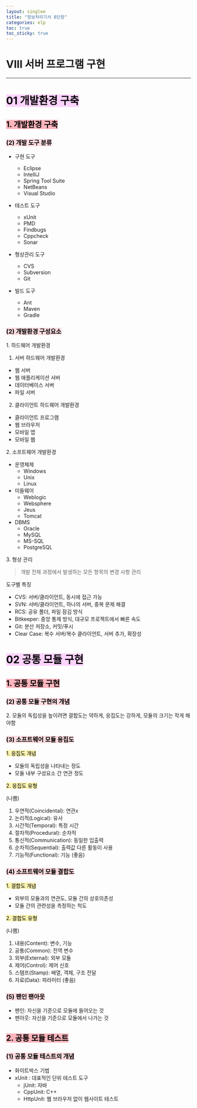 ```yaml
---
layout: singlee
title: "정보처리기사 8단원"
categories: elp
toc: true
toc_sticky: true
---
```


# VIII 서버 프로그램 구현

---

# <mark style='background-color: #fed3fe'>01 개발환경 구축</mark>

## <mark style='background-color: #fdb5bd'>1. 개발환경 구축</mark>

### <mark style='background-color: #ffdce0'>(2) 개발 도구 분류</mark>

- 구현 도구

  - Eclipse
  - IntelliJ
  - Spring Tool Suite
  - NetBeans
  - Visual Studio

- 테스트 도구

  - xUnit
  - PMD
  - Findbugs
  - Cppcheck
  - Sonar

- 형상관리 도구

  - CVS
  - Subversion
  - Git

- 빌드 도구
  - Ant
  - Maven
  - Gradle

### <mark style='background-color: #ffdce0'>(2) 개발환경 구성요소</mark>

1\. 하드웨어 개발환경

1. 서버 하드웨어 개발환경

- 웹 서버
- 웹 애플리케이션 서버
- 데이터베이스 서버
- 파일 서버

2. 클라이언트 하드웨어 개발환경

- 클라이언트 프로그램
- 웹 브라우저
- 모바일 앱
- 모바일 웹

2\. 소프트웨어 개발환경

- 운영체제
  - Windows
  - Unix
  - Linux
- 미들웨어
  - Weblogic
  - Websphere
  - Jeus
  - Tomcat
- DBMS
  - Oracle
  - MySQL
  - MS-SQL
  - PostgreSQL

3\. 형상 관리

> 개발 전체 과정에서 발생하는 모든 항목의 변경 사항 관리

도구별 특징

- CVS: 서버/클라이언트, 동시에 접근 가능
- SVN: 서버/클라이언트, 하나의 서버, 중복 문제 해결
- RCS: 공유 폴더, 파일 잠김 방식
- Bitkeeper: 중앙 통제 방식, 대규모 프로젝트에서 빠른 속도
- Git: 분산 저장소, 커밋/푸시
- Clear Case: 복수 서버/복수 클라이언트, 서버 추가, 확장성

# <mark style='background-color: #fed3fe'>02 공통 모듈 구현</mark>

## <mark style='background-color: #fdb5bd'>1. 공통 모듈 구현</mark>

### <mark style='background-color: #ffdce0'>(2) 공통 모듈 구현의 개념</mark>

2\. 모듈의 독립성을 높이려면 결합도는 약하게, 응집도는 강하게, 모듈의 크기는 작게 해야함

### <mark style='background-color: #ffdce0'>(3) 소프트웨어 모듈 응집도</mark>

<mark style='background-color: #fff5b1'>1. 응집도 개념</mark>

- 모듈의 독립성을 나타내는 정도
- 모듈 내부 구성요소 간 연관 정도

<mark style='background-color: #fff5b1'>2. 응집도 유형</mark>

(나쁨)

1. 우연적(Coincidental): 연관x
2. 논리적(Logical): 유사
3. 시간적(Temporal): 특정 시간
4. 절차적(Procedural): 순차적
5. 통신적(Communication): 동일한 입출력
6. 순차적(Sequential): 출력값 다른 활동이 사용
7. 기능적(Functional): 기능
   (좋음)

### <mark style='background-color: #ffdce0'>(4) 소프트웨어 모듈 결합도</mark>

<mark style='background-color: #fff5b1'>1. 결합도 개념</mark>

- 외부의 모듈과의 연관도, 모듈 간의 상호의존성
- 모듈 간의 관련성을 측정하는 척도

<mark style='background-color: #fff5b1'>2. 결합도 유형</mark>

(나쁨)

1. 내용(Content): 변수, 기능
2. 공통(Common): 전역 변수
3. 외부(External): 외부 모듈
4. 제어(Control): 제어 신호
5. 스탬프(Stamp): 배열, 객체, 구조 전달
6. 자료(Data): 파라미터
   (좋음)

### <mark style='background-color: #ffdce0'>(5) 팬인 팬아웃</mark>

- 팬인: 자신을 기준으로 모듈에 들어오는 것
- 팬아웃: 자신을 기준으로 모듈에서 나가는 것

## <mark style='background-color: #fdb5bd'>2. 공통 모듈 테스트</mark>

### <mark style='background-color: #ffdce0'>(1) 공통 모듈 테스트의 개념</mark>

- 화이트박스 기법
- xUnit : 대표적인 단위 테스트 도구
  - jUnit: 자바
  - CppUnit: C++
  - HttpUnit: 웹 브라우저 없이 웹사이트 테스트
